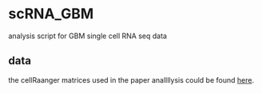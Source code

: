 # scRNA_GBM
analysis script for GBM single cell RNA seq data

## data
the cellRaanger matrices used in the paper anallllysis could be found [here](https://datahub-262-c54.p.genap.ca/GBM_paper_data/GBM_cellranger_matrix.tar.gz).


